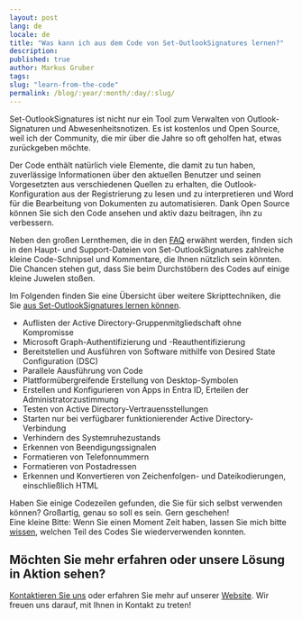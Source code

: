 ```yaml
---
layout: post
lang: de
locale: de
title: "Was kann ich aus dem Code von Set-OutlookSignatures lernen?"
description:
published: true
author: Markus Gruber
tags:
slug: "learn-from-the-code"
permalink: /blog/:year/:month/:day/:slug/
---
```

Set-OutlookSignatures ist nicht nur ein Tool zum Verwalten von Outlook-Signaturen und Abwesenheitsnotizen. Es ist kostenlos und Open Source, weil ich der Community, die mir über die Jahre so oft geholfen hat, etwas zurückgeben möchte.

Der Code enthält natürlich viele Elemente, die damit zu tun haben, zuverlässige Informationen über den aktuellen Benutzer und seinen Vorgesetzten aus verschiedenen Quellen zu erhalten, die Outlook-Konfiguration aus der Registrierung zu lesen und zu interpretieren und Word für die Bearbeitung von Dokumenten zu automatisieren. Dank Open Source können Sie sich den Code ansehen und aktiv dazu beitragen, ihn zu verbessern.

Neben den großen Lernthemen, die in den [FAQ](/faq/) erwähnt werden, finden sich in den Haupt- und Support-Dateien von Set-OutlookSignatures zahlreiche kleine Code-Schnipsel und Kommentare, die Ihnen nützlich sein könnten. Die Chancen stehen gut, dass Sie beim Durchstöbern des Codes auf einige kleine Juwelen stoßen.

Im Folgenden finden Sie eine Übersicht über weitere Skripttechniken, die Sie [aus Set-OutlookSignatures lernen können](/faq/#44-what-can-i-learn-from-the-code-of-set-outlooksignatures).
- Auflisten der Active Directory-Gruppenmitgliedschaft ohne Kompromisse
- Microsoft Graph-Authentifizierung und -Reauthentifizierung
- Bereitstellen und Ausführen von Software mithilfe von Desired State Configuration (DSC)
- Parallele Aausführung von Code
- Plattformübergreifende Erstellung von Desktop-Symbolen
- Erstellen und Konfigurieren von Apps in Entra ID, Erteilen der Administratorzustimmung
- Testen von Active Directory-Vertrauensstellungen
- Starten nur bei verfügbarer funktionierender Active Directory-Verbindung
- Verhindern des Systemruhezustands
- Erkennen von Beendigungssignalen
- Formatieren von Telefonnummern
- Formatieren von Postadressen
- Erkennen und Konvertieren von Zeichenfolgen- und Dateikodierungen, einschließlich HTML

Haben Sie einige Codezeilen gefunden, die Sie für sich selbst verwenden können? Großartig, genau so soll es sein. Gern geschehen!<br>Eine kleine Bitte: Wenn Sie einen Moment Zeit haben, lassen Sie mich bitte <a href="https://github.com/Set-OutlookSignatures/Set-OutlookSignatures/discussions?discussions\_q=">wissen</a>, welchen Teil des Codes Sie wiederverwenden konnten.

## Möchten Sie mehr erfahren oder unsere Lösung in Aktion sehen?
[Kontaktieren Sie uns](/contact/) oder erfahren Sie mehr auf unserer [Website](/). Wir freuen uns darauf, mit Ihnen in Kontakt zu treten!